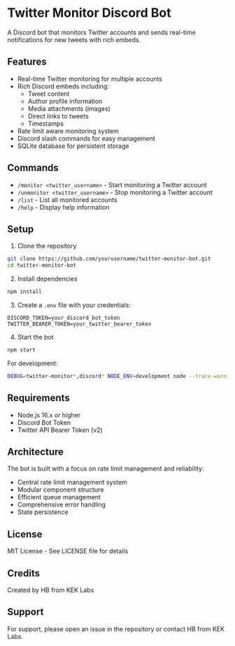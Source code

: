 # Twitter Monitor Discord Bot

A Discord bot that monitors Twitter accounts and sends real-time notifications for new tweets with rich embeds.

## Features

- Real-time Twitter monitoring for multiple accounts
- Rich Discord embeds including:
  - Tweet content
  - Author profile information
  - Media attachments (images)
  - Direct links to tweets
  - Timestamps
- Rate limit aware monitoring system
- Discord slash commands for easy management
- SQLite database for persistent storage

## Commands

- `/monitor <twitter_username>` - Start monitoring a Twitter account
- `/unmonitor <twitter_username>` - Stop monitoring a Twitter account
- `/list` - List all monitored accounts
- `/help` - Display help information

## Setup

1. Clone the repository
```bash
git clone https://github.com/yourusername/twitter-monitor-bot.git
cd twitter-monitor-bot
```

2. Install dependencies
```bash
npm install
```

3. Create a `.env` file with your credentials:
```env
DISCORD_TOKEN=your_discord_bot_token
TWITTER_BEARER_TOKEN=your_twitter_bearer_token
```

4. Start the bot
```bash
npm start
```

For development:
```bash
DEBUG=twitter-monitor*,discord* NODE_ENV=development node --trace-warnings src/index.js
```

## Requirements

- Node.js 16.x or higher
- Discord Bot Token
- Twitter API Bearer Token (v2)

## Architecture

The bot is built with a focus on rate limit management and reliability:
- Central rate limit management system
- Modular component structure
- Efficient queue management
- Comprehensive error handling
- State persistence

## License

MIT License - See LICENSE file for details

## Credits
Created by HB from KEK Labs

## Support
For support, please open an issue in the repository or contact HB from KEK Labs. 